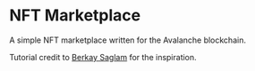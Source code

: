 # NFT Marketplace

A simple NFT marketplace written for the Avalanche blockchain.

Tutorial credit to [Berkay Saglam](https://github.com/trizin) for the inspiration.